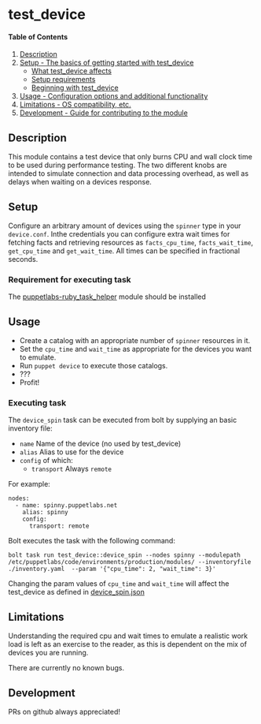 
# test_device

#### Table of Contents

1. [Description](#description)
2. [Setup - The basics of getting started with test_device](#setup)
    * [What test_device affects](#what-test_device-affects)
    * [Setup requirements](#setup-requirements)
    * [Beginning with test_device](#beginning-with-test_device)
3. [Usage - Configuration options and additional functionality](#usage)
4. [Limitations - OS compatibility, etc.](#limitations)
5. [Development - Guide for contributing to the module](#development)

## Description

This module contains a test device that only burns CPU and wall clock time to be used during performance testing. The two different knobs are intended to simulate connection and data processing overhead, as well as delays when waiting on a devices response.

## Setup

Configure an arbitrary amount of devices using the `spinner` type in your `device.conf`. Inthe credentials you can configure extra wait times for fetching facts and retrieving resources as `facts_cpu_time`, `facts_wait_time`, `get_cpu_time` and `get_wait_time`. All times can be specified in fractional seconds.

### Requirement for executing task

The [puppetlabs-ruby_task_helper](https://forge.puppet.com/puppetlabs/ruby_task_helper) module should be installed

## Usage

* Create a catalog with an appropriate number of `spinner` resources in it.
* Set the `cpu_time` and `wait_time` as appropriate for the devices you want to emulate.
* Run `puppet device` to execute those catalogs.
* ???
* Profit!

### Executing task

The `device_spin` task can be executed from bolt by supplying an basic inventory file:

* `name` Name of the device (no used by test_device)
* `alias` Alias to use for the device
* `config` of which:
  * `transport` Always `remote`

For example:

```
nodes:
  - name: spinny.puppetlabs.net
    alias: spinny
    config:
      transport: remote
```

Bolt executes the task with the following command:

`bolt task run test_device::device_spin --nodes spinny --modulepath /etc/puppetlabs/code/environments/production/modules/ --inventoryfile ./inventory.yaml  --param '{"cpu_time": 2, "wait_time": 3}'`

Changing the param values of `cpu_time` and `wait_time` will affect the test_device as defined in [device_spin.json](tasks/device_spin.json)

## Limitations

Understanding the required cpu and wait times to emulate a realistic work load is left as an exercise to the reader, as this is dependent on the mix of devices you are running.

There are currently no known bugs.

## Development

PRs on github always appreciated!
